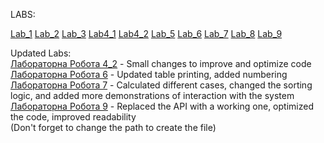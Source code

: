 LABS:

[Lab_1](https://github.com/Leeva13/Study/tree/main/Java/Lab1)
[Lab_2](https://github.com/Leeva13/Study/tree/Lab_2)
[Lab_3](https://github.com/Leeva13/Study/tree/Lab_3)
[Lab4_1](https://github.com/Leeva13/Study/tree/Lab4_1)
[Lab4_2](https://github.com/Leeva13/Study/tree/Lab4_2)
[Lab_5](https://github.com/Leeva13/Study/tree/Lab_5)
[Lab_6](https://github.com/Leeva13/Study/tree/Lab_6)
[Lab_7](https://github.com/Leeva13/Study/tree/Lab_7)
[Lab_8](https://github.com/Leeva13/Study/tree/Lab_8)
[Lab_9](https://github.com/Leeva13/Study/tree/Lab_9)

Updated Labs:                                                                        
[Лабораторна Робота 4_2](https://github.com/Leeva13/Study/tree/Lab4_2)  - Small changes to improve and optimize code                                                        
[Лабораторна Робота 6](https://github.com/Leeva13/Study/tree/Lab_6)       - Updated table printing, added numbering                                                                                          
[Лабораторна Робота 7](https://github.com/Leeva13/Study/tree/Lab_7)       - Calculated different cases, changed the sorting logic, and added more demonstrations of interaction with the system
[Лабораторна Робота 9](https://github.com/Leeva13/Study/tree/Lab_9)       - Replaced the API with a working one, optimized the code, improved readability                
(Don't forget to change the path to create the file)

